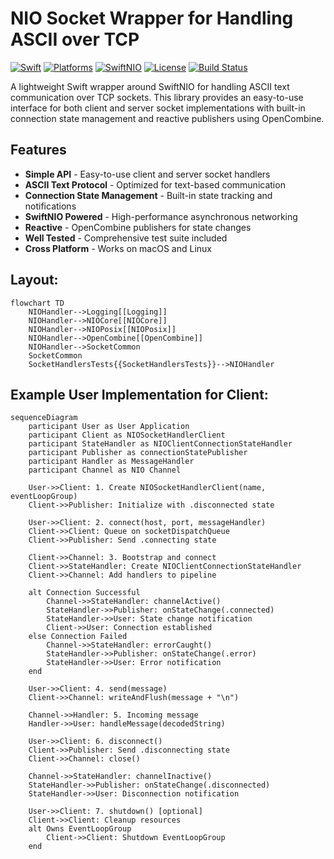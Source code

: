 # NIO Socket Wrapper for Handling ASCII over TCP

[![Swift](https://img.shields.io/badge/Swift-6.0+-orange.svg)](https://swift.org)
[![Platforms](https://img.shields.io/badge/Platforms-macOS%20|%20Linux-lightgrey.svg)](https://swift.org)
[![SwiftNIO](https://img.shields.io/badge/SwiftNIO-2.0+-blue.svg)](https://github.com/apple/swift-nio)
[![License](https://img.shields.io/badge/License-MIT-green.svg)](LICENSE)
[![Build Status](https://img.shields.io/badge/Build-Passing-brightgreen.svg)](#)

A lightweight Swift wrapper around SwiftNIO for handling ASCII text communication over TCP sockets. This library provides an easy-to-use interface for both client and server socket implementations with built-in connection state management and reactive publishers using OpenCombine.

## Features

- **Simple API** - Easy-to-use client and server socket handlers
- **ASCII Text Protocol** - Optimized for text-based communication
- **Connection State Management** - Built-in state tracking and notifications
- **SwiftNIO Powered** - High-performance asynchronous networking
- **Reactive** - OpenCombine publishers for state changes
- **Well Tested** - Comprehensive test suite included
- **Cross Platform** - Works on macOS and Linux


## Layout:

```mermaid
flowchart TD
    NIOHandler-->Logging[[Logging]]
    NIOHandler-->NIOCore[[NIOCore]]
    NIOHandler-->NIOPosix[[NIOPosix]]
    NIOHandler-->OpenCombine[[OpenCombine]]
    NIOHandler-->SocketCommon
    SocketCommon
    SocketHandlersTests{{SocketHandlersTests}}-->NIOHandler
```

## Example User Implementation for Client:

```mermaid
sequenceDiagram
    participant User as User Application
    participant Client as NIOSocketHandlerClient
    participant StateHandler as NIOClientConnectionStateHandler
    participant Publisher as connectionStatePublisher
    participant Handler as MessageHandler
    participant Channel as NIO Channel

    User->>Client: 1. Create NIOSocketHandlerClient(name, eventLoopGroup)
    Client->>Publisher: Initialize with .disconnected state
    
    User->>Client: 2. connect(host, port, messageHandler)
    Client->>Client: Queue on socketDispatchQueue
    Client->>Publisher: Send .connecting state
    
    Client->>Channel: 3. Bootstrap and connect
    Client->>StateHandler: Create NIOClientConnectionStateHandler
    Client->>Channel: Add handlers to pipeline
    
    alt Connection Successful
        Channel->>StateHandler: channelActive()
        StateHandler->>Publisher: onStateChange(.connected)
        StateHandler->>User: State change notification
        Client->>User: Connection established
    else Connection Failed
        Channel->>StateHandler: errorCaught()
        StateHandler->>Publisher: onStateChange(.error)
        StateHandler->>User: Error notification
    end

    User->>Client: 4. send(message)
    Client->>Channel: writeAndFlush(message + "\n")
    
    Channel->>Handler: 5. Incoming message
    Handler->>User: handleMessage(decodedString)
    
    User->>Client: 6. disconnect()
    Client->>Publisher: Send .disconnecting state
    Client->>Channel: close()
    
    Channel->>StateHandler: channelInactive()
    StateHandler->>Publisher: onStateChange(.disconnected)
    StateHandler->>User: Disconnection notification
    
    User->>Client: 7. shutdown() [optional]
    Client->>Client: Cleanup resources
    alt Owns EventLoopGroup
        Client->>Client: Shutdown EventLoopGroup
    end
```